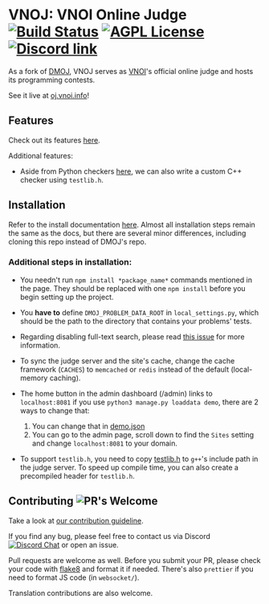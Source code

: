 # VNOJ: VNOI Online Judge [![Build Status](https://github.com/VNOI-Admin/OJ/workflows/build/badge.svg)](https://github.com/VNOI-Admin/OJ/actions/) [![AGPL License](https://img.shields.io/badge/license-AGPLv3.0-blue.svg)](http://www.gnu.org/licenses/agpl-3.0) [![Discord link](https://img.shields.io/discord/660930260405190688?color=%237289DA&label=Discord&logo=Discord)](https://discord.com/invite/TDyYVyd)

As a fork of [DMOJ](https://github.com/DMOJ/online-judge), VNOJ serves as [VNOI](https://vnoi.info/)'s official online judge and hosts its programming contests.

See it live at [oj.vnoi.info](https://oj.vnoi.info/)!

## Features

Check out its features [here](https://github.com/DMOJ/online-judge#features).

Additional features:

- Aside from Python checkers [here](https://vnoi-admin.github.io/vnoj-docs/#/problem_format/custom_checkers), we can also write a custom C++ checker using `testlib.h`.

## Installation

Refer to the install documentation [here](https://vnoi-admin.github.io/vnoj-docs/#/site/installation). Almost all installation steps remain the same as the docs, but there are several minor differences, including cloning this repo instead of DMOJ's repo.

### Additional steps in installation:

- You needn't run `npm install *package_name*` commands mentioned in the page. They should be replaced with one `npm install` before you begin setting up the project. 

- You **have to** define `DMOJ_PROBLEM_DATA_ROOT` in `local_settings.py`, which should be the path to the directory that contains your problems' tests.

- Regarding disabling full-text search, please read [this issue](https://github.com/VNOI-Admin/OJ/issues/4) for more information.

- To sync the judge server and the site's cache, change the cache framework (`CACHES`) to `memcached` or `redis` instead of the default (local-memory caching).

- The home button in the admin dashboard (/admin) links to `localhost:8081` if you use `python3 manage.py loaddata demo`, there are 2 ways to change that:

  1. You can change that in [demo.json](/judge/fixtures/demo.json)
  2. You can go to the admin page, scroll down to find the `Sites` setting and change `localhost:8081` to your domain.

- To support `testlib.h`, you need to copy [testlib.h](https://github.com/MikeMirzayanov/testlib/blob/master/testlib.h) to `g++`'s include path in the judge server. To speed up compile time, you can also create a precompiled header for `testlib.h`.

## Contributing ![PR's Welcome](https://img.shields.io/badge/PRs-welcome-brightgreen.svg?style=flat)

Take a look at [our contribution guideline](contributing.md).

If you find any bug, please feel free to contact us via Discord [![Discord Chat](https://img.shields.io/discord/660930260405190688?color=%237289DA&label=Discord&logo=Discord)](https://discord.gg/TDyYVyd) or open an issue.

Pull requests are welcome as well. Before you submit your PR, please check your code with [flake8](https://flake8.pycqa.org/en/latest/) and format it if needed. There's also `prettier` if you need to format JS code (in `websocket/`).

Translation contributions are also welcome.
